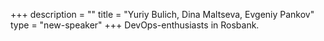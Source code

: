 +++
description = ""
title = "Yuriy Bulich, Dina Maltseva, Evgeniy Pankov"
type = "new-speaker"
+++
DevOps-enthusiasts in Rosbank.